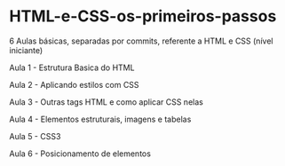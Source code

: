 # HTML-e-CSS-os-primeiros-passos
6 Aulas básicas, separadas por commits, referente a HTML e CSS (nível iniciante)

Aula 1 - Estrutura Basica do HTML

Aula 2 - Aplicando estilos com CSS

Aula 3 - Outras tags HTML e como aplicar CSS nelas

Aula 4 - Elementos estruturais, imagens e tabelas

Aula 5 - CSS3

Aula 6 - Posicionamento de elementos
